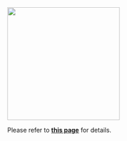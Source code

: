 <img src="https://s3.us-west-2.amazonaws.com/secure.notion-static.com/6ec50541-4be5-4af6-9ea4-bb2b0c4cfc19/kim578_a_cute_ATM_machine._print_style_illustration_style_pure__8b10012b-fa4e-48d9-95e5-c80f1122673a-removebg-preview.png?X-Amz-Algorithm=AWS4-HMAC-SHA256&X-Amz-Content-Sha256=UNSIGNED-PAYLOAD&X-Amz-Credential=AKIAT73L2G45EIPT3X45%2F20230311%2Fus-west-2%2Fs3%2Faws4_request&X-Amz-Date=20230311T050218Z&X-Amz-Expires=86400&X-Amz-Signature=d1a32510a2ba1b7f8bf698c80dae220462e736f3c1a4ff3351fd4f20f3e93639&X-Amz-SignedHeaders=host&response-content-disposition=filename%3D%22kim578_a_cute_ATM_machine._print_style_illustration_style_pure__8b10012b-fa4e-48d9-95e5-c80f1122673a-removebg-preview.png%22&x-id=GetObject" width="256">

Please refer to **[this page](https://trail-sword-f8d.notion.site/Banzar-38c87c3223e543309feb470b547d984c)** for details.</br>
